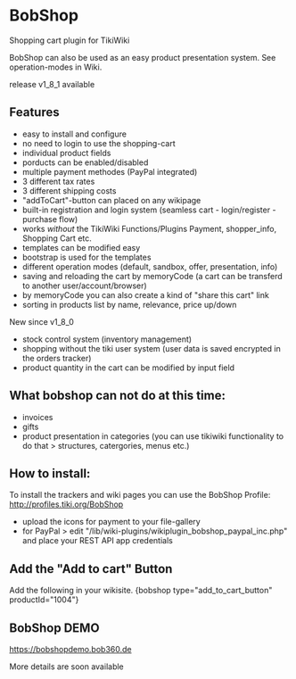 # BobShop
Shopping cart plugin for TikiWiki

BobShop can also be used as an easy product presentation system. See operation-modes in Wiki.

release v1_8_1 available

## Features
- easy to install and configure
- no need to login to use the shopping-cart 
- individual product fields
- porducts can be enabled/disabled
- multiple payment methodes (PayPal integrated)
- 3 different tax rates
- 3 different shipping costs
- "addToCart"-button can placed on any wikipage
- built-in registration and login system (seamless cart - login/register - purchase flow)
- works _without_ the TikiWiki Functions/Plugins Payment, shopper_info, Shopping Cart etc.
- templates can be modified easy
- bootstrap is used for the templates
- different operation modes (default, sandbox, offer, presentation, info)
- saving and reloading the cart by memoryCode (a cart can be transferd to another user/account/browser)
- by memoryCode you can also create a kind of "share this cart" link
- sorting in products list by name, relevance, price up/down

New since v1_8_0
- stock control system (inventory management)
- shopping without the tiki user system (user data is saved encrypted in the orders tracker)
- product quantity in the cart can be modified by input field


## What bobshop can not do at this time:
- invoices
- gifts
- product presentation in categories (you can use tikiwiki functionality to do that > structures, catergories, menus etc.)

## How to install:
To install the trackers and wiki pages you can use the BobShop Profile:
http://profiles.tiki.org/BobShop

- upload the icons for payment to your file-gallery
- for PayPal > edit "/lib/wiki-plugins/wikiplugin_bobshop_paypal_inc.php" and place your REST API app credentials

## Add the "Add to cart" Button
Add the following in your wikisite.
{bobshop type="add_to_cart_button" productId="1004"}

## BobShop DEMO
https://bobshopdemo.bob360.de


More details are soon available

